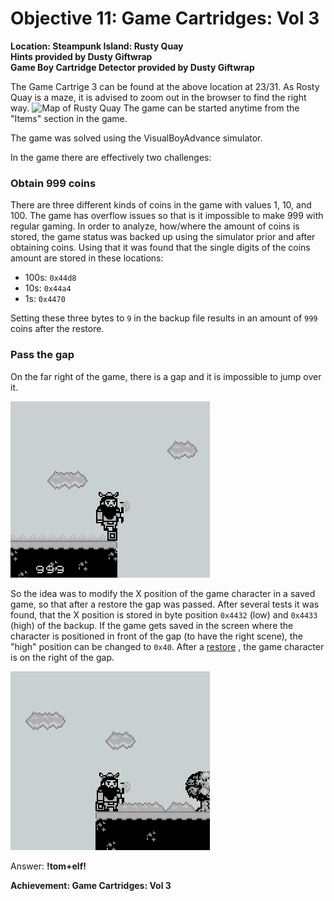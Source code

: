 # Objective 11: Game Cartridges: Vol 3
**Location: Steampunk Island: Rusty Quay**  
**Hints provided by Dusty Giftwrap**  
**Game Boy Cartridge Detector provided by Dusty Giftwrap**

The Game Cartrige 3 can be found at the above location at 23/31. As Rosty Quay is a maze, it is advised to zoom out in the browser to find the right way.
![Map of Rusty Quay](https://github.com/joergschwarzwaelder/hhc2023/blob/main/Objective-11/Rusty%20Quay.png)
The game can be started anytime from the "Items" section in the game.

The game was solved using the VisualBoyAdvance simulator.

In the game there are effectively two challenges:

### Obtain 999 coins
There are three different kinds of coins in the game with values 1, 10, and 100. The game has overflow issues so that is it impossible to make 999 with regular gaming.
In order to analyze, how/where the amount of coins is stored, the game status was backed up using the simulator prior and after obtaining coins.
Using that it was found that the single digits of the coins amount are stored in these locations:

- 100s: `0x44d8`
- 10s: `0x44a4`
- 1s: `0x4470`

Setting these three bytes to `9` in the backup file results in an amount of `999` coins after the restore.

### Pass the gap
On the far right of the game, there is a gap and it is impossible to jump over it.

![gap](https://github.com/joergschwarzwaelder/hhc2023/blob/main/Objective-11/gap.png)

So the idea was to modify the X position of the game character in a saved game, so that after a restore the gap was passed.
After several tests it was found, that the X position is stored in byte position `0x4432` (low) and `0x4433` (high) of the backup.
If the game gets saved in the screen where the character is positioned in front of the gap (to have the right scene), the "high" position can be changed to `0x40`. After a [restore](https://github.com/joergschwarzwaelder/hhc2023/blob/main/Objective-11/game0.sgm) , the game character is on the right of the gap.

![gap passed](https://github.com/joergschwarzwaelder/hhc2023/blob/main/Objective-11/gap2.png)

Answer: **!tom+elf!**


**Achievement: Game Cartridges: Vol 3**
<!--stackedit_data:
eyJoaXN0b3J5IjpbMTE3OTkzNzgxMSwtMTEzNTk2OTUxNywtMT
E0MzE3MDM5NywtOTA0MTQzOTI4LC0xMDUxMTUzNjUwLDgzNzQy
ODQwNSwxNDQ4NTcxOTU4LC0xMTQxODQ1Mjg5LC0xNjU2NjQ3Nj
U0LC0yNTU2OTUwNDYsLTIwMTAxOTI2M119
-->